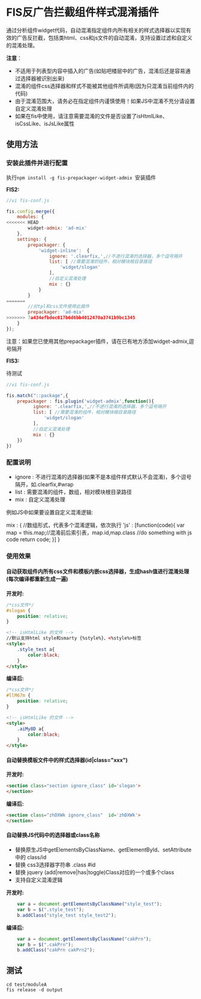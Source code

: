 FIS反广告拦截组件样式混淆插件
=============================

通过分析组件widget代码，自动混淆指定组件内所有相关的样式选择器以实现有效的广告反拦截，包括类html、css和js文件的自动混淆，支持设置过滤和自定义的混淆处理。

**注意**：

 - 不适用于列表型内容中插入的广告(如贴吧楼层中的广告，混淆后还是容易通过选择器被识别出来)
 - 混淆的组件css选择器和样式不能被其他组件所调用(因为只混淆当前组件内的代码)
 - 由于混淆范围大，请务必在指定组件内谨慎使用！如果JS中混淆不充分请设置自定义混淆处理
 - 如果在fis中使用，请注意需要混淆的文件是否设置了isHtmlLike、isCssLike、isJsLike属性

## 使用方法

### 安装此插件并进行配置

执行`npm install -g fis-prepackager-widget-admix `安装插件

**FIS2:**

```javascript
//vi fis-conf.js

fis.config.merge({
    modules: {
<<<<<<< HEAD
        widget-admix: 'ad-mix'
    },
    settings: {
        prepackager: {
            'widget-inline':  {
                ignore: '.clearfix,',//不进行混淆的选择器，多个逗号隔开
                list: [ //需要混淆的组件，相对模块根目录路径
                    'widget/slogan'
                ],
                //自定义混淆处理
                mix : {}
            }
        }
=======
        //对tpl和css文件使用此插件
        prepackager: 'ad-mix'
>>>>>>> 7a434efbdec017b6d6bb4012470a3741b9bc1345
    }
});
```

注意：如果您已使用其他prepackager插件，请在已有地方添加widget-admix,逗号隔开


**FIS3:**

待测试

```javascript
//vi fis-conf.js

fis.match("::package",{
    prepackager : fis.plugin('widget-admix',function(){
          ignore: '.clearfix,',//不进行混淆的选择器，多个逗号隔开
          list: [ //需要混淆的组件，相对模块根目录路径
              'widget/slogan'
          ],
          //自定义混淆处理
          mix : {}
    })
})
```

### 配置说明

- ignore : 不进行混淆的选择器(如果不是本组件样式默认不会混淆)，多个逗号隔开，如.clearfix,#wrap
- list : 需要混淆的组件，数组，相对模块根目录路径
- mix : 自定义混淆处理

例如JS中如果要设置自定义混淆逻辑:

 mix : {
    //数组形式，代表多个混淆逻辑，依次执行
    'js' : [function(code){
        var map = this.map;//混淆前后索引表，map.id,map.class
        //do something with js code
        return code;
    }]
 }


### 使用效果

#### 自动获取组件内所有css文件和模板内嵌css选择器，生成hash值进行混淆处理(每次编译都重新生成一遍)

**开发时:**

```css
/*css文件*/
#slogan {
    position: relative;
}


```

```html
<!-- isHtmlLike 的文件 -->
//默认支持html style和smarty {%style%}、<%style%>标签
<style>
    .style_test a{
        color:black;
    }
</style>

```

**编译后:**

```css
/*css文件*/
#llM67m {
    position: relative;
}
```

```html
<!-- isHtmlLike 的文件 -->
<style>
    .aiMy8D a{
        color:black;
    }
</style>

```

#### 自动替换模板文件中的样式选择器(id|class="xxx")

**开发时:**

```html
<section class="section ignore_class" id='slogan'>
</section>

```

**编译后:**


```html
<section class="zhDXWk ignore_class"  id='zhDXWk'>
</section>

```

#### 自动替换JS代码中的选择器或class名称

 - 替换原生JS中getElementsByClassName、getElementById、setAttribute中的 class/id
 - 替换 css3选择器字符串 .class #id
 - 替换 jquery (add|remove|has|toggle)Class对应的一个或多个class
 - 支持自定义混淆逻辑


**开发时:**

```javascript
    var a = document.getElementsByClassName("style_test");
    var b = $(".style_test");
    b.addClass("style_test style_test2");
```

**编译后:**

```javascript
    var a = document.getElementsByClassName("cakPrn");
    var b = $(".cakPrn");
    b.addClass("cakPrn cakPrn2");
```

## 测试

```
cd test/moduleA
fis release -d output
```
